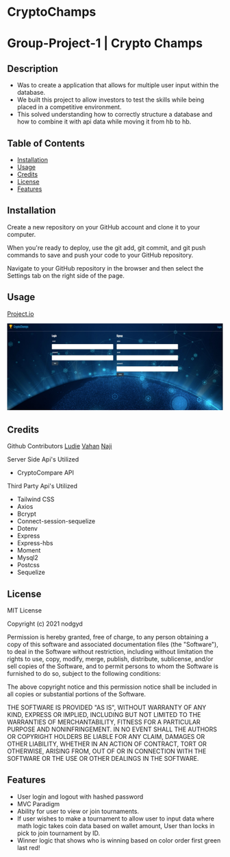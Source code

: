 # CryptoChamps
# Group-Project-1 | Crypto Champs
## Description
- Was to create a application that allows for multiple user input within the database.
- We built this project to allow investors to test the skills while being placed in a competitive environment. 
- This solved understanding how to correctly structure a database and how to combine it with api data while moving it from hb to hb. 
## Table of Contents
- [Installation](#installation)
- [Usage](#usage)
- [Credits](#credits)
- [License](#license)
- [Features](#features)
## Installation
Create a new repository on your GitHub account and clone it to your computer.

When you're ready to deploy, use the git add, git commit, and git push commands to save and push your code to your GitHub repository.

Navigate to your GitHub repository in the browser and then select the Settings tab on the right side of the page.
## Usage
[Project.io](https://protected-harbor-41960.herokuapp.com/)

![screenshot1](./images/screenshot1.jpg)

## Credits
Github Contributors
[Ludie](https://github.com/veidul)
[Vahan](https://github.com/scorpion77777)
[Naji](https://github.com/nodgyd)

Server Side Api's Utilized
- CryptoCompare API

Third Party Api's Utilized
- Tailwind CSS
- Axios
- Bcrypt
- Connect-session-sequelize
- Dotenv
- Express
- Express-hbs
- Moment
- Mysql2
- Postcss
- Sequelize

## License
MIT License

Copyright (c) 2021 nodgyd

Permission is hereby granted, free of charge, to any person obtaining a copy
of this software and associated documentation files (the "Software"), to deal
in the Software without restriction, including without limitation the rights
to use, copy, modify, merge, publish, distribute, sublicense, and/or sell
copies of the Software, and to permit persons to whom the Software is
furnished to do so, subject to the following conditions:

The above copyright notice and this permission notice shall be included in all
copies or substantial portions of the Software.

THE SOFTWARE IS PROVIDED "AS IS", WITHOUT WARRANTY OF ANY KIND, EXPRESS OR
IMPLIED, INCLUDING BUT NOT LIMITED TO THE WARRANTIES OF MERCHANTABILITY,
FITNESS FOR A PARTICULAR PURPOSE AND NONINFRINGEMENT. IN NO EVENT SHALL THE
AUTHORS OR COPYRIGHT HOLDERS BE LIABLE FOR ANY CLAIM, DAMAGES OR OTHER
LIABILITY, WHETHER IN AN ACTION OF CONTRACT, TORT OR OTHERWISE, ARISING FROM,
OUT OF OR IN CONNECTION WITH THE SOFTWARE OR THE USE OR OTHER DEALINGS IN THE
SOFTWARE.

## Features
- User login and logout with hashed password
- MVC Paradigm 
- Ability for user to view or join tournaments.
- If user wishes to make a tournament to allow user to input data where math logic takes coin data based on wallet amount, User than locks in pick to join tournament by ID.
- Winner logic that shows who is winning based on color order first green last red!
